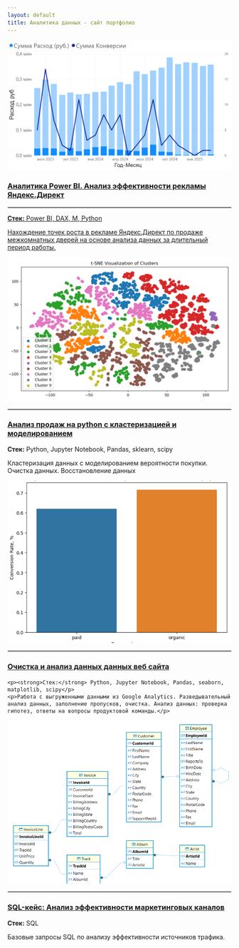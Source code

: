 ```yaml
---
layout: default
title: Аналитика данных - сайт портфолио
---
```


<div class="case-grid">
  <div class="case-card">
    <a href="/portfolio/cases/bi_case">
      <img src="assets/images/bi_img.png" alt="BI Проект 1">
      <h3>Аналитика Power BI. Анализ эффективности рекламы Яндекс.Директ </h3>
      <hr class="my-4" style="border: 1px solid #ccc;">
      <p><strong>Стек:</strong> Power BI, DAX, М, Python</p>
      <p>Нахождение точек роста в рекламе Яндекс.Директ по продаже межкомнатных дверей на основе анализа данных за длительный период работы.</p>
    </a>
  </div>

  <div class="case-card">
    <a href="/portfolio/cases/sports-goods">
      <img src="assets/images/sports_clustering3.png" alt="Python Проект">
      <hr class="my-4" style="border: 1px solid #ccc;">
      <h3>Анализ продаж на python c кластеризацией и моделированием</h3>
    </a>
    <p><strong>Стек:</strong> Python, Jupyter Notebook, Pandas, sklearn, scipy</p>
    <p>Кластеризация данных с моделированием вероятности покупки. Очистка данных. Восстановление данных</p>
  </div>

   <div class="case-card">
    <a href="/portfolio/cases/sberauto">
      <img src="assets/images/sber_title.png" alt="Python Проект">
      <hr class="my-4" style="border: 1px solid #ccc;">
      <h3>Очистка и анализ данных данных веб сайта</h3>
    </a>
  
    <p><strong>Стек:</strong> Python, Jupyter Notebook, Pandas, seaborn, matplotlib, scipy</p>
    <p>Работа с выгруженными данными из Google Analytics. Разведывательный анализ данных, заполнение пропусков, очистка. Анализ данных: проверка гипотез, ответы на вопросы продуктовой команды.</p>
  </div>

   <div class="case-card">
    <a href="/portfolio/cases/sql_marketing">
      <img src="assets/images/sql_title.png" alt="sql кейс">
      <hr class="my-4" style="border: 1px solid #ccc;">
      <h3>SQL-кейс: Анализ эффективности маркетинговых каналов</h3>
    </a>
    <p><strong>Стек:</strong> SQL</p>
    <p>Базовые запросы SQL по анализу эффективности источников трафика.</p>
  </div>
  

</div>